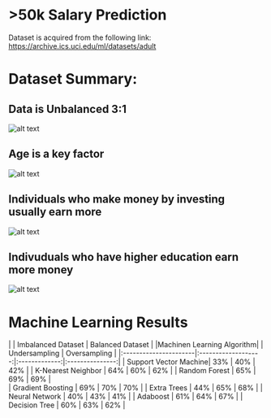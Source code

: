 # >50k Salary Prediction
Dataset is acquired from the following link: https://archive.ics.uci.edu/ml/datasets/adult

# Dataset Summary:
## Data is Unbalanced 3:1
![alt text](https://github.com/nickbiso/50k-Salary-Prediction/blob/master/plots/unbalanced.png)

## Age is a key factor
![alt text](https://github.com/nickbiso/50k-Salary-Prediction/blob/master/plots/age.png)

## Individuals who make money by investing usually earn more  
![alt text](https://github.com/nickbiso/50k-Salary-Prediction/blob/master/plots/capitalgains.png)

## Indivuduals who have higher education earn more money
![alt text](https://github.com/nickbiso/50k-Salary-Prediction/blob/master/plots/education.png)

# Machine Learning Results
|	                      |	Imbalanced Dataset	|	Balanced Dataset <td colspan=2>|
|Machinen Learning Algorithm|		                  |	Undersampling	|	 Oversampling	  |
|:----------------------|:-------------------:|:-------------:|:---------------:|
|	Support Vector Machine|	33%	                |	40%	          |	42%	            |
|	K-Nearest Neighbor	  |	64%	                |	60%	          |	62%	            |
|	Random Forest	        |	65%	                |	69%	          |	69%	            |           
|	Gradient Boosting	    |	69%	                |	70%	          |	70%	            |
|	Extra Trees	          |	44%               	|	65%	          |	68%	            |
|	Neural Network	      |	40%	                |	43%	          |	41%	            |
|	Adaboost	            |	61%               	|	64%	          |	67%	            |
|	Decision Tree	        |	60%	                |	63%         	|	62%	            |

